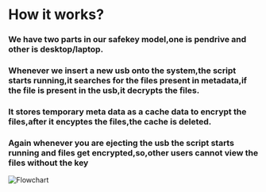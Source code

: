 # How it works?

### We have two parts in our safekey model,one is pendrive and other is desktop/laptop. 
### Whenever we insert a new usb onto the system,the script starts running,it searches for the files present in metadata,if the file is present in the usb,it decrypts the files.
### It stores temporary meta data as a cache data to encrypt the files,after it encyptes the files,the cache is deleted.
### Again whenever you are ejecting the usb the script starts running and files get encrypted,so,other users cannot view the files without the key
![Flowchart](../../Electronjs/images/image.jpeg)


